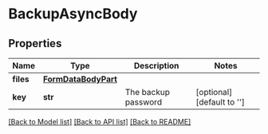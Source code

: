# BackupAsyncBody

## Properties
Name | Type | Description | Notes
------------ | ------------- | ------------- | -------------
**files** | [**FormDataBodyPart**](FormDataBodyPart.md) |  | 
**key** | **str** | The backup password | [optional] [default to '']

[[Back to Model list]](../README.md#documentation-for-models) [[Back to API list]](../README.md#documentation-for-api-endpoints) [[Back to README]](../README.md)

